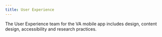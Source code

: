 ```yaml
---
title: User Experience
---
```


The User Experience team for the VA mobile app includes design, content design, accessibility and research practices.
